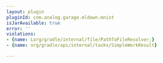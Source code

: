 ```yaml
---
layout: plugin
pluginId: com.analog.garage.mldown.mnist
isJarAvailable: true
error: ''
violations:
- {name: Lorg/gradle/internal/file/PathToFileResolver;}
- {name: org/gradle/api/internal/tasks/SimpleWorkResult}

---
```

